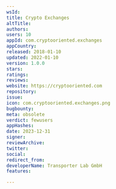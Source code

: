 ```yaml
---
wsId: 
title: Crypto Exchanges
altTitle: 
authors: 
users: 10
appId: com.cryptooriented.exchanges
appCountry: 
released: 2018-01-10
updated: 2022-01-10
version: 1.0.0
stars: 
ratings: 
reviews: 
website: https://cryptooriented.com
repository: 
issue: 
icon: com.cryptooriented.exchanges.png
bugbounty: 
meta: obsolete
verdict: fewusers
appHashes: 
date: 2023-12-31
signer: 
reviewArchive: 
twitter: 
social: 
redirect_from: 
developerName: Transporter Lab GmbH
features: 

---
```


